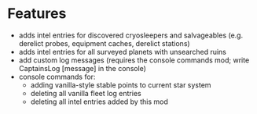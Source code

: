 # Features

- adds intel entries for discovered cryosleepers and salvageables (e.g. derelict probes, equipment caches, derelict stations)
- adds intel entries for all surveyed planets with unsearched ruins
- add custom log messages (requires the console commands mod; write CaptainsLog [message] in the console)
- console commands for:
    - adding vanilla-style stable points to current star system
    - deleting all vanilla fleet log entries
    - deleting all intel entries added by this mod